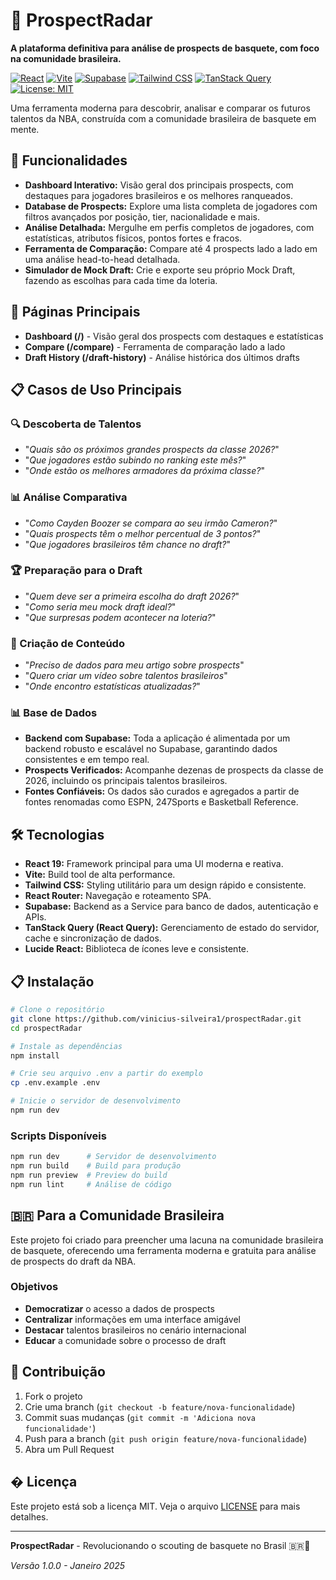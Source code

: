 # 🏀 ProspectRadar

**A plataforma definitiva para análise de prospects de basquete, com foco na comunidade brasileira.**

[![React](https://img.shields.io/badge/React-19-61DAFB?logo=react&logoColor=white)](https://reactjs.org/)
[![Vite](https://img.shields.io/badge/Vite-7.0-646CFF?logo=vite&logoColor=white)](https://vitejs.dev/)
[![Supabase](https://img.shields.io/badge/Supabase-36B37E?logo=supabase&logoColor=white)](https://supabase.io/)
[![Tailwind CSS](https://img.shields.io/badge/Tailwind-3.4-06B6D4?logo=tailwindcss&logoColor=white)](https://tailwindcss.com/)
[![TanStack Query](https://img.shields.io/badge/TanStack%20Query-FF4154?logo=tanstack&logoColor=white)](https://tanstack.com/query/)
[![License: MIT](https://img.shields.io/badge/License-MIT-yellow.svg)](https://opensource.org/licenses/MIT)

Uma ferramenta moderna para descobrir, analisar e comparar os futuros talentos da NBA, construída com a comunidade brasileira de basquete em mente.

## 🚀 Funcionalidades

-   **Dashboard Interativo:** Visão geral dos principais prospects, com destaques para jogadores brasileiros e os melhores ranqueados.
-   **Database de Prospects:** Explore uma lista completa de jogadores com filtros avançados por posição, tier, nacionalidade e mais.
-   **Análise Detalhada:** Mergulhe em perfis completos de jogadores, com estatísticas, atributos físicos, pontos fortes e fracos.
-   **Ferramenta de Comparação:** Compare até 4 prospects lado a lado em uma análise head-to-head detalhada.
-   **Simulador de Mock Draft:** Crie e exporte seu próprio Mock Draft, fazendo as escolhas para cada time da loteria.

## 🎯 Páginas Principais

- **Dashboard (/)** - Visão geral dos prospects com destaques e estatísticas
- **Compare (/compare)** - Ferramenta de comparação lado a lado
- **Draft History (/draft-history)** - Análise histórica dos últimos drafts

## 📋 Casos de Uso Principais

### 🔍 Descoberta de Talentos
- "*Quais são os próximos grandes prospects da classe 2026?*"
- "*Que jogadores estão subindo no ranking este mês?*"
- "*Onde estão os melhores armadores da próxima classe?*"

### 📊 Análise Comparativa
- "*Como Cayden Boozer se compara ao seu irmão Cameron?*"
- "*Quais prospects têm o melhor percentual de 3 pontos?*"
- "*Que jogadores brasileiros têm chance no draft?*"

### 🏆 Preparação para o Draft
- "*Quem deve ser a primeira escolha do draft 2026?*"
- "*Como seria meu mock draft ideal?*"
- "*Que surpresas podem acontecer na loteria?*"

### 📰 Criação de Conteúdo
- "*Preciso de dados para meu artigo sobre prospects*"
- "*Quero criar um vídeo sobre talentos brasileiros*"
- "*Onde encontro estatísticas atualizadas?*"

### 📊 Base de Dados

-   **Backend com Supabase:** Toda a aplicação é alimentada por um backend robusto e escalável no Supabase, garantindo dados consistentes e em tempo real.
-   **Prospects Verificados:** Acompanhe dezenas de prospects da classe de 2026, incluindo os principais talentos brasileiros.
-   **Fontes Confiáveis:** Os dados são curados e agregados a partir de fontes renomadas como ESPN, 247Sports e Basketball Reference.

## 🛠️ Tecnologias

-   **React 19:** Framework principal para uma UI moderna e reativa.
-   **Vite:** Build tool de alta performance.
-   **Tailwind CSS:** Styling utilitário para um design rápido e consistente.
-   **React Router:** Navegação e roteamento SPA.
-   **Supabase:** Backend as a Service para banco de dados, autenticação e APIs.
-   **TanStack Query (React Query):** Gerenciamento de estado do servidor, cache e sincronização de dados.
-   **Lucide React:** Biblioteca de ícones leve e consistente.

## 📋 Instalação

```bash
# Clone o repositório
git clone https://github.com/vinicius-silveira1/prospectRadar.git
cd prospectRadar

# Instale as dependências
npm install

# Crie seu arquivo .env a partir do exemplo
cp .env.example .env

# Inicie o servidor de desenvolvimento
npm run dev
```

### Scripts Disponíveis
```bash
npm run dev      # Servidor de desenvolvimento
npm run build    # Build para produção
npm run preview  # Preview do build
npm run lint     # Análise de código
```

## 🇧🇷 Para a Comunidade Brasileira

Este projeto foi criado para preencher uma lacuna na comunidade brasileira de basquete, oferecendo uma ferramenta moderna e gratuita para análise de prospects do draft da NBA.

### Objetivos
- **Democratizar** o acesso a dados de prospects
- **Centralizar** informações em uma interface amigável
- **Destacar** talentos brasileiros no cenário internacional
- **Educar** a comunidade sobre o processo de draft

## 🤝 Contribuição

1. Fork o projeto
2. Crie uma branch (`git checkout -b feature/nova-funcionalidade`)
3. Commit suas mudanças (`git commit -m 'Adiciona nova funcionalidade'`)
4. Push para a branch (`git push origin feature/nova-funcionalidade`)
5. Abra um Pull Request

## � Licença

Este projeto está sob a licença MIT. Veja o arquivo [LICENSE](LICENSE) para mais detalhes.

---

**ProspectRadar** - Revolucionando o scouting de basquete no Brasil 🇧🇷🏀

*Versão 1.0.0 - Janeiro 2025*
